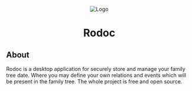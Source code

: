 <p align="center">
	<img src="icon.ico" alt="Logo" left-margin="50%">
</p>


<h1 align="center">Rodoc</h1>


## About

Rodoc is a desktop application for securely store and manage your family tree date. Where you may define your own relations and events which will be present in the family tree. The whole project is free and open source.
